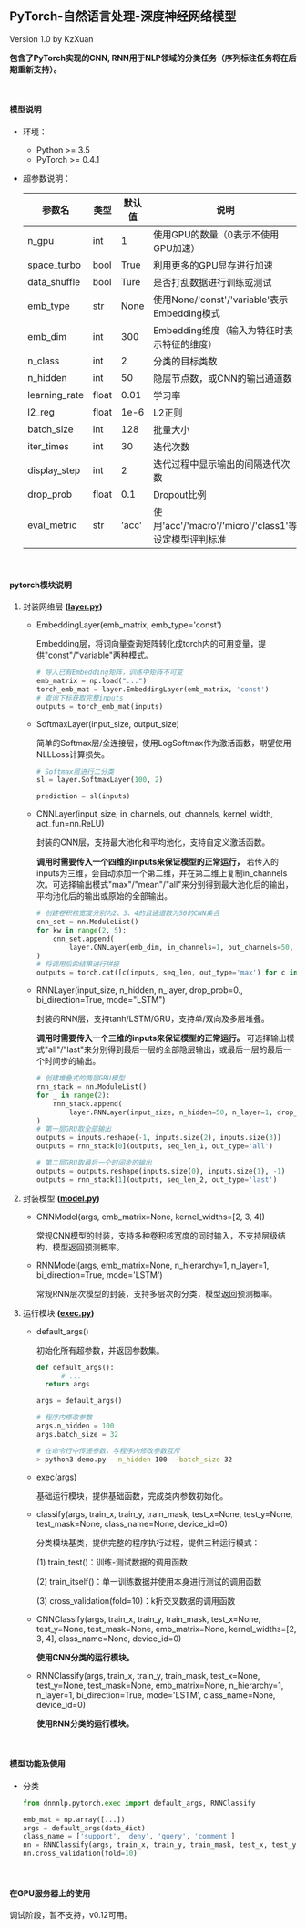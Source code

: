 ## PyTorch-自然语言处理-深度神经网络模型

Version 1.0 by KzXuan

**包含了PyTorch实现的CNN, RNN用于NLP领域的分类任务（序列标注任务将在后期重新支持）。**



</br>

#### 模型说明

* 环境：
  * Python >= 3.5
  * PyTorch >= 0.4.1

* 超参数说明：

  | 参数名        | 类型  | 默认值 | 说明                                                 |
  | ------------- | ----- | ------ | ---------------------------------------------------- |
  | n_gpu         | int   | 1      | 使用GPU的数量（0表示不使用GPU加速）                  |
  | space_turbo   | bool  | True   | 利用更多的GPU显存进行加速                            |
  | data_shuffle  | bool  | Ture   | 是否打乱数据进行训练或测试                           |
  | emb_type      | str   | None   | 使用None/'const'/'variable'表示Embedding模式         |
  | emb_dim       | int   | 300    | Embedding维度（输入为特征时表示特征的维度）          |
  | n_class       | int   | 2      | 分类的目标类数                                       |
  | n_hidden      | int   | 50     | 隐层节点数，或CNN的输出通道数                        |
  | learning_rate | float | 0.01   | 学习率                                               |
  | l2_reg        | float | 1e-6   | L2正则                                               |
  | batch_size    | int   | 128    | 批量大小                                             |
  | iter_times    | int   | 30     | 迭代次数                                             |
  | display_step  | int   | 2      | 迭代过程中显示输出的间隔迭代次数                     |
  | drop_prob     | float | 0.1    | Dropout比例                                          |
  | eval_metric   | str   | 'acc'  | 使用'acc'/'macro'/'micro'/'class1'等设定模型评判标准 |


</br>

#### pytorch模块说明

1. 封装网络层 **([layer.py](./dnnnlp/pytorch/layer.py))**

    * EmbeddingLayer(emb_matrix, emb_type='const')

      Embedding层，将词向量查询矩阵转化成torch内的可用变量，提供"const"/"variable"两种模式。

      ```python
      # 导入已有Embedding矩阵，训练中矩阵不可变
      emb_matrix = np.load("...")
      torch_emb_mat = layer.EmbeddingLayer(emb_matrix, 'const')
      # 查询下标获取完整inputs
      outputs = torch_emb_mat(inputs)
      ```

    * SoftmaxLayer(input_size, output_size)

       简单的Softmax层/全连接层，使用LogSoftmax作为激活函数，期望使用NLLLoss计算损失。

      ```python
      # Softmax层进行二分类
      sl = layer.SoftmaxLayer(100, 2)

      prediction = sl(inputs)
      ```
    * CNNLayer(input_size, in_channels, out_channels, kernel_width, act_fun=nn.ReLU)

      封装的CNN层，支持最大池化和平均池化，支持自定义激活函数。

      **调用时需要传入一个四维的inputs来保证模型的正常运行，** 若传入的inputs为三维，会自动添加一个第二维，并在第二维上复制in_channels次。可选择输出模式"max"/"mean"/"all"来分别得到最大池化后的输出，平均池化后的输出或原始的全部输出。

      ```python
      # 创建卷积核宽度分别为2、3、4的且通道数为50的CNN集合
      cnn_set = nn.ModuleList()
      for kw in range(2, 5):
          cnn_set.append(
              layer.CNNLayer(emb_dim, in_channels=1, out_channels=50, kernel_width=kw)
      )
      # 将调用后的结果进行拼接
      outputs = torch.cat([c(inputs, seq_len, out_type='max') for c in cnn_set], -1)
      ```

    * RNNLayer(input_size, n_hidden, n_layer, drop_prob=0., bi_direction=True, mode="LSTM")

      封装的RNN层，支持tanh/LSTM/GRU，支持单/双向及多层堆叠。

      **调用时需要传入一个三维的inputs来保证模型的正常运行。** 可选择输出模式"all"/"last"来分别得到最后一层的全部隐层输出，或最后一层的最后一个时间步的输出。

      ```python
      # 创建堆叠式的两层GRU模型
      rnn_stack = nn.ModuleList()
      for _ in range(2):
          rnn_stack.append(
              layer.RNNLayer(input_size, n_hidden=50, n_layer=1, drop_prob=0.1, bi_direction=True, mode="GRU")
      )
      # 第一层GRU取全部输出
      outputs = inputs.reshape(-1, inputs.size(2), inputs.size(3))
      outputs = rnn_stack[0](outputs, seq_len_1, out_type='all')

      # 第二层GRU取最后一个时间步的输出
      outputs = outputs.reshape(inputs.size(0), inputs.size(1), -1)
      outputs = rnn_stack[1](outputs, seq_len_2, out_type='last')
      ```
  2. 封装模型 **([model.py](./dnnnlp/pytorch/model.py))**

      * CNNModel(args, emb_matrix=None, kernel_widths=[2, 3, 4])

        常规CNN模型的封装，支持多种卷积核宽度的同时输入，不支持层级结构，模型返回预测概率。

      * RNNModel(args, emb_matrix=None, n_hierarchy=1, n_layer=1, bi_direction=True, mode='LSTM')

        常规RNN层次模型的封装，支持多层次的分类，模型返回预测概率。

  3. 运行模块 **([exec.py](./dnnnlp/pytorch/exec.py))**

      * default_args()

        初始化所有超参数，并返回参数集。

        ```python
        def default_args():
              # ...
          return args

        args = default_args()

        # 程序内修改参数
        args.n_hidden = 100
        args.batch_size = 32
        ```

        ```bash
        # 在命令行中传递参数，与程序内修改参数互斥
        > python3 demo.py --n_hidden 100 --batch_size 32
        ```

      * exec(args)

        基础运行模块，提供基础函数，完成类内参数初始化。

      * classify(args, train_x, train_y, train_mask, test_x=None, test_y=None, test_mask=None, class_name=None, device_id=0)

        分类模块基类，提供完整的程序执行过程，提供三种运行模式：

        (1) train_test()：训练-测试数据的调用函数

        (2) train_itself()：单一训练数据并使用本身进行测试的调用函数

        (3) cross_validation(fold=10)：k折交叉数据的调用函数

      * CNNClassify(args, train_x, train_y, train_mask, test_x=None, test_y=None, test_mask=None, emb_matrix=None, kernel_widths=[2, 3, 4], class_name=None, device_id=0)

        **使用CNN分类的运行模块。**

      * RNNClassify(args, train_x, train_y, train_mask, test_x=None, test_y=None, test_mask=None, emb_matrix=None, n_hierarchy=1, n_layer=1, bi_direction=True, mode='LSTM', class_name=None, device_id=0)
      
        **使用RNN分类的运行模块。**

</br>

#### 模型功能及使用

* 分类

  ````python
  from dnnnlp.pytorch.exec import default_args, RNNClassify

  emb_mat = np.array([...])
  args = default_args(data_dict)
  class_name = ['support', 'deny', 'query', 'comment']
  nn = RNNClassify(args, train_x, train_y, train_mask, test_x, test_y, test_mask, emb_matrix, mode='GRU', class_name=class_name)
  nn.cross_validation(fold=10)
  ````


</br>

#### 在GPU服务器上的使用

调试阶段，暂不支持，v0.12可用。

